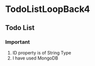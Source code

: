 # TodoListLoopBack4

<h2>Todo List</h2> 

<h3>Important</h3>
<ol>
<li>ID property is of String Type</li>
<li>I have used MongoDB</li>
</ol>
